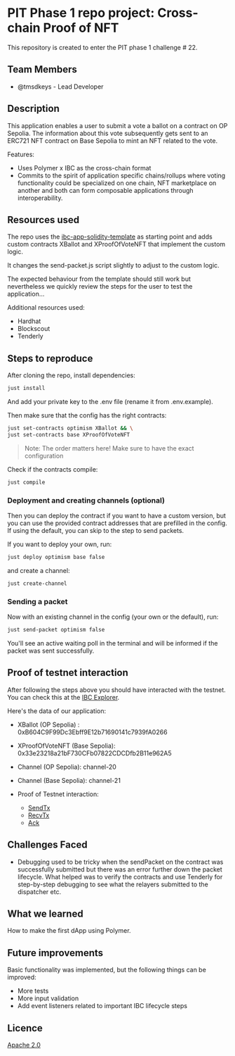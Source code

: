 # PIT Phase 1 repo project: Cross-chain Proof of NFT

This repository is created to enter the PIT phase 1 challenge # 22.

## Team Members

- @tmsdkeys - Lead Developer

## Description

This application enables a user to submit a vote a ballot on a contract on OP Sepolia. The information about this vote subsequently gets sent to an ERC721 NFT contract on Base Sepolia to mint an NFT related to the vote.

Features:

- Uses Polymer x IBC as the cross-chain format
- Commits to the spirit of application specific chains/rollups where voting functionality could be specialized on one chain, NFT marketplace on another and both can form composable applications through interoperability.

## Resources used

The repo uses the [ibc-app-solidity-template](https://github.com/open-ibc/ibc-app-solidity-template) as starting point and adds custom contracts XBallot and XProofOfVoteNFT that implement the custom logic.

It changes the send-packet.js script slightly to adjust to the custom logic.

The expected behaviour from the template should still work but nevertheless we quickly review the steps for the user to test the application...

Additional resources used:
- Hardhat
- Blockscout
- Tenderly

## Steps to reproduce

After cloning the repo, install dependencies:

```sh
just install
```

And add your private key to the .env file (rename it from .env.example).

Then make sure that the config has the right contracts:
```sh
just set-contracts optimism XBallot && \
just set-contracts base XProofOfVoteNFT
```

> Note: The order matters here! Make sure to have the exact configuration

Check if the contracts compile:
```sh
just compile
```
### Deployment and creating channels (optional)

Then you can deploy the contract if you want to have a custom version, but you can use the provided contract addresses that are prefilled in the config. If using the default, you can skip to the step to send packets.

If you want to deploy your own, run:
```sh
just deploy optimism base false
```
and create a channel:
```sh
just create-channel
```

### Sending a packet

Now with an existing channel in the config (your own or the default), run:

```sh
just send-packet optimism false
```
You'll see an active waiting poll in the terminal and will be informed if the packet was sent successfully.

## Proof of testnet interaction

After following the steps above you should have interacted with the testnet. You can check this at the [IBC Explorer](https://explorer.ethdenver.testnet.polymer.zone/).

Here's the data of our application:

- XBallot (OP Sepolia) : 0xB604C9F99Dc3Ebff9E12b71690141c7939fA0266
- XProofOfVoteNFT (Base Sepolia): 0x33e23218a21bF730CFb07822CDCDfb2B11e962A5
- Channel (OP Sepolia): channel-20
- Channel (Base Sepolia): channel-21

- Proof of Testnet interaction:
    - [SendTx](https://optimism-sepolia.blockscout.com/tx/0x11431bcd6e7799ba4db96a6da4a61e5a0c98cd41c41e4fb6749c3b6191c21f10)
    - [RecvTx](https://base-sepolia.blockscout.com/tx/0x73346e31af72d40a93076a7082d5dd099e2242b68e194912e227e269639067d2)
    - [Ack](https://optimism-sepolia.blockscout.com/tx/0x53c021bbd48958ce84f5185c0287228e573f0fcfd755ee9e2c2d605b534ca834)

## Challenges Faced

- Debugging used to be tricky when the sendPacket on the contract was successfully submitted but there was an error further down the packet lifecycle.
What helped was to verify the contracts and use Tenderly for step-by-step debugging to see what the relayers submitted to the dispatcher etc.

## What we learned

How to make the first dApp using Polymer.

## Future improvements

Basic functionality was implemented, but the following things can be improved:

- More tests
- More input validation
- Add event listeners related to important IBC lifecycle steps

## Licence

[Apache 2.0](LICENSE)